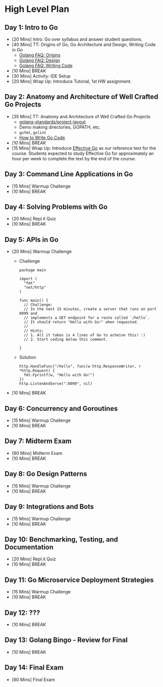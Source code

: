 # High Level Plan

## Day 1: Intro to Go

* [20 Mins] Intro: Go over syllabus and answer student questions.
* [40 Mins] TT: Origins of Go, Go Architecture and Design, Writing Code in Go
  * [Golang FAQ: Origins](https://golang.org/doc/faq#Origins)
  * [Golang FAQ: Design](https://golang.org/doc/faq#Design)
  * [Golang FAQ: Writing Code](https://golang.org/doc/faq#Writing_Code)
* [10 Mins] BREAK
* [30 Mins] Activity: IDE Setup
* [20 Mins] Wrap Up: Introduce Tutorial, 1st HW assignment.

## Day 2: Anatomy and Architecture of Well Crafted Go Projects

* [35 Mins] TT: Anatomy and Architecture of Well Crafted Go Projects
  * [golang-standards/project-layout](https://github.com/golang-standards/project-layout)
  * Demo making directories, GOPATH, etc.
  * `gofmt`, `golint`
  * [How to Write Go Code](https://golang.org/doc/code.html)
* [10 Mins] BREAK
* [15 Mins] Wrap Up: Introduce [Effective Go](https://golang.org/doc/effective_go.html) as our reference text for the course. Students expected to study Effective Go for approximately an hour per week to complete the text by the end of the course.

## Day 3: Command Line Applications in Go

* [15 Mins] Warmup Challenge
* [10 Mins] BREAK

## Day 4: Solving Problems with Go

* [20 Mins] Repl.it Quiz
* [10 Mins] BREAK

## Day 5: APIs in Go

* [20 Mins] Warmup Challenge

  * Challenge

    ```golang
    package main

    import (
      "fmt"
      "net/http"
    )

    func main() {
      // Challenge:
      // In the next 15 minutes, create a server that runs on port 8099 and
      // implements a GET endpoint for a route called `/hello`.
      // It should return "Hello with Go!" when requested.
      //
      // Hints:
      // 1. All it takes is 4 lines of Go to acheive this! :)
      // 2. Start coding below this comment.

    }
    ```

  * Solution

    ```golang
    http.HandleFunc("/hello", func(w http.ResponseWriter, r *http.Request) {
      fmt.Fprintf(w, "Hello with Go!")
    })
    http.ListenAndServe(":8099", nil)
    ```
* [10 Mins] BREAK

## Day 6: Concurrency and Goroutines

* [15 Mins] Warmup Challenge
* [10 Mins] BREAK

## Day 7: Midterm Exam

* [60 Mins] Midterm Exam
* [10 Mins] BREAK

## Day 8: Go Design Patterns

* [15 Mins] Warmup Challenge
* [10 Mins] BREAK

## Day 9: Integrations and Bots

* [15 Mins] Warmup Challenge
* [10 Mins] BREAK

## Day 10: Benchmarking, Testing, and Documentation

* [20 Mins] Repl.it Quiz
* [10 Mins] BREAK

## Day 11: Go Microservice Deployment Strategies

* [15 Mins] Warmup Challenge
* [10 Mins] BREAK

## Day 12: ???

* [10 Mins] BREAK

## Day 13: Golang Bingo - Review for Final

* [10 Mins] BREAK

## Day 14: Final Exam

* [60 Mins] Final Exam

